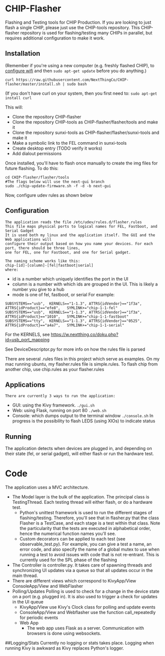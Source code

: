 # CHIP-Flasher
Flashing and Testing tools for CHIP Production. If you are looking to just flash a single CHIP, please just use the CHIP-tools repository. This CHIP-flasher
repository is used for flashing/testing many CHIPs in parallel, but requires additional configuration to make it work.

## Installation
(Remember if you're using a new computer (e.g. freshly flashed CHIP), to [configure wifi](http://docs.getchip.com/#connecting-c-h-i-p-to-wi-fi-with-nmcli)
and then 
`sudo apt-get update`
before you do anything.)

`curl https://raw.githubusercontent.com/NextThingCo/CHIP-flasher/master/install.sh | sudo bash`

(If you don't have curl on your system, then you first need to:
`sudo apt-get install curl`

This will:
* Clone the repository CHIP-flasher
* Clone the repository CHIP-tools as CHIP-flasher/flasher/tools and make it
* Clone the repository sunxi-tools as CHIP-flasher/flasher/sunxi-tools and make it
* Make a symbolic link to the FEL command in sunxi-tools
* Create desktop entry (TODO verify it works)
* Add dialout permissions

Once installed, you'll have to flash once manually to create the img files for future flashing. To do this:
```
cd CHIP-flasher/flasher/tools
#The flags below will use the next-gui branch
sudo ./chip-update-firmware.sh -f -d -b next-gui
```

Now, configure udev rules as shown below

## Configuration
    The application reads the file /etc/udev/rules.d/flasher.rules
    This file maps physical ports to logical names for FEL, Fastboot, and Serial Gadget
    It is used both my linux and the application itself. The GUI and the Web applications will
    configure their output based on how you name your devices. For each port, there should be three lines, 
    one for FEL, one for Fastboot, and one for Serial gadget.
    
    The naming scheme works like this:
    chip-[id]-[column]-[fel|fastboot|serial]
    where:
* id is a number which uniquely identifies the port in the UI
* column is a number with which ids are grouped in the UI. This is likely a number you give to a hub
* mode is one of fel, fastboot, or serial
For example:
```
SUBSYSTEMS=="usb",  KERNELS=="1-1.3", ATTRS{idVendor}=="1f3a", ATTRS{idProduct}=="efe8",   SYMLINK+="chip-1-1-fel"
SUBSYSTEMS=="usb",  KERNELS=="1-1.3", ATTRS{idVendor}=="1f3a", ATTRS{idProduct}=="1010",   SYMLINK+="chip-1-1-fastboot"
SUBSYSTEMS=="tty",  KERNELS=="1-1.3", ATTRS{idVendor}=="0525", ATTRS{idProduct}=="a4a7",   SYMLINK+="chip-1-1-serial"
```

For the KERNELS, see https://w.nextthing.co/doku.php?id=usb_port_mapping

See DeviceDescriptor.py for more info on how the rules file is parsed

There are several .rules files in this project which serve as examples. On my mac running ubuntu, my flasher.rules file is simple.rules.
To flash chip from another chip, use chip.rules as your flasher.rules


## Applications
    There are currently 3 ways to run the application:
* GUI: using the Kivy framework. 
`./gui.sh`
* Web: using Flask, running on port 80
`./web.sh`
* Console: which dumps output to the terminal window
`./console.sh`
In progress is the possibility to flash LEDS (using XIOs) to indicate status

## Running
The application detects when devices are plugged in, and depending on their state (fel, or serial gadget), will either flash or run the hardware test.

# Code
The application uses a MVC architecture.
* The Model layer is the bulk of the application. The principal class is TestingThread. Each testing thread will either flash, or do a hardware test.
   * Python's unittest framework is used to run the different stages of flashing/testing. Therefore, you'll see that in flasher.py that the class Flasher is a TestCase, and each stage is
a test within that class. Note the particularity that the tests are executed in alphabetical order, hence the numerical function names you'll see. 
   * Custom decorators can be applied to each test (see observable_test.py). For example, you can give a test a name, an error code, and also specify the name of a 
global mutex to use when running a test to avoid issues with code that is not re-entrant. This is currently used for the SPL phase of the flashing
* The Controller is controller.py. It takes care of spawning threads and synchronizing UI updates via a queue so that all updates occur in the main thread.
* There are different views which correspond to KivyApp/View ConsoleApp/View and WebFlasher
* Polling/Updates
Polling is used to check for a change in the device state on a port (e.g. plugged in). It is also used to
trigger a check for updates in the UI queue
   * KivyApp/View use Kivy's Clock class for polling and update events
   * ConsoleApp/View and Webflasher use the function call_repeatedly for periodic events
   * Web App
      * The web app uses Flask as a server. Communication with browsers is done using websockets.

##Logging/Stats
Currently no logging or stats takes place. Logging when running Kivy is awkward as Kivy replaces Python's logger.
